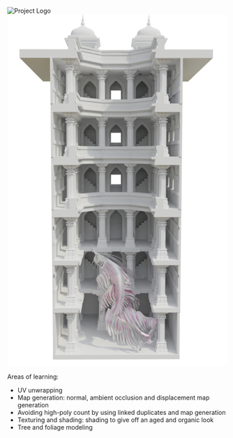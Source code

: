 ![Project Logo](r3.png)
![Project Logo](r1.png)

Areas of learning:
  - UV unwrapping
  - Map generation: normal, ambient occlusion and displacement map generation
  - Avoiding high-poly count by using linked duplicates and map generation
  - Texturing and shading: shading to give off an aged and organic look
  - Tree and foliage modeling
